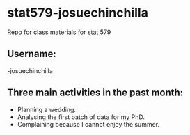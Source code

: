 # stat579-josuechinchilla
Repo for class materials for  stat 579

## Username: 
  -josuechinchilla

## Three main activities in the past month:
  - Planning a wedding.
  - Analysing the first batch of data for my PhD.
  - Complaining because I cannot enjoy the summer.

